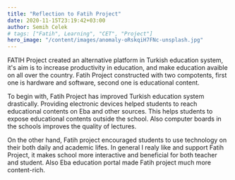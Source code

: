 ```yaml
---
title: "Reflection to Fatih Project"
date: 2020-11-15T23:19:42+03:00
author: Semih Celek
# tags: ["Fatih", Learning", "CET", "Project"]
hero_image: "/content/images/anomaly-oRskqiH7FNc-unsplash.jpg"
---
```


FATIH Project created an alternative platform in Turkish education system, it's aim is to increase productivity in education, and make education avaible on all over the country. Fatih Project constructed with two compotents, first one is hardware and software, second one is educational content.

To begin with, Fatih Project has improved Turkish education system drastically. Providing electronic devices helped students to reach educational contents on Eba and other sources. This helps students to expose educational contents outside the school. Also computer boards in the schools improves the quality of lectures.

On the other hand, Fatih project encouraged students to use technology on their both daily and academic lifes. In general I realy like and support Fatih Project, it makes school more interactive and beneficial for both teacher and student. Also Eba education portal made Fatih project much more content-rich.
